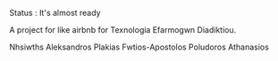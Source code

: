 Status : It's almost ready

A project for like airbnb for Texnologia Efarmogwn Diadiktiou.

Nhsiwths Aleksandros
Plakias Fwtios-Apostolos
Poludoros Athanasios
